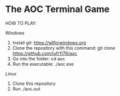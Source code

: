 # The AOC Terminal Game

HOW TO PLAY:

*Windows*

1. Install git: https://gitforwindows.org
2. Clone the repository with this command: git clone https://github.com/jufr1176/aoc
3. Go into the folder: cd aoc
4. Run the executable: ./aoc.exe

*Linux*

1. Clone this repository
2. Run ./aoc.out
